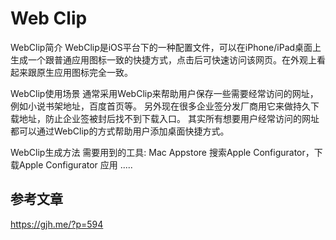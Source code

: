 # Web Clip
WebClip简介
WebClip是iOS平台下的一种配置文件，可以在iPhone/iPad桌面上生成一个跟普通应用图标一致的快捷方式，点击后可快速访问该网页。在外观上看起来跟原生应用图标完全一致。

WebClip使用场景
通常采用WebClip来帮助用户保存一些需要经常访问的网址，例如小说书架地址，百度首页等。
另外现在很多企业签分发厂商用它来做持久下载地址，防止企业签被封后找不到下载入口。
其实所有想要用户经常访问的网址都可以通过WebClip的方式帮助用户添加桌面快捷方式。

WebClip生成方法
需要用到的工具:
Mac Appstore 搜索Apple Configurator，下载Apple Configurator 应用
.....

## 参考文章
https://gjh.me/?p=594
